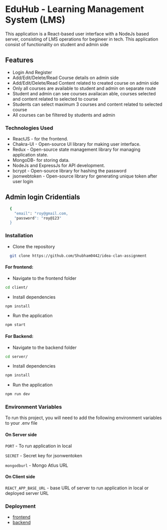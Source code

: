 # EduHub - Learning Management System (LMS)
This application is a React-based user interface with a NodeJs based server, consisting of LMS operations for begineer in tech. This application consist of functionality on student and admin side

## Features
- Login And Register
- Add/Edit/Delete/Read Course details on admin side
- Add/Edit/Delete/Read Content related to created course on admin side
- Only all courses are available to student and admin on separate route
- Student and admin can see courses availacan able, courses selected and content related to selected to course
- Students can select maximum 3 courses and content related to selected course
- All courses can be filtered by students and admin

### Technologies Used
- ReactJS - for the frontend.
- Chakra-UI - Open-source UI library for making user interface.
- Redux - Open-source state management library for managing application state.
- MongoDB- for storing data.
- NodeJs and ExpressJs for API development.
- bcrypt - Open-source library for hashing the password
- jsonwebtoken - Open-source library for generating unique token after user login

## Admin login Cridentials
```bash
  {
    "email": "roy@gmail.com,
    "password": "roy@123"
  }
```

### Installation
- Clone the repository
```bash
  git clone https://github.com/Shubham0442/idea-clan-assignment
```
#### For frontend:
- Navigate to the frontend folder
```bash
cd client/
```
- Install dependencies
```bash
npm install
```
- Run the application
```bash
npm start
```
#### For Backend:
- Navigate to the backend folder
```bash
cd server/
```
- Install dependencies
```bash
npm install
```
- Run the application
```bash
npm run dev
```

### Environment Variables

To run this project, you will need to add the following environment variables to your .env file

#### On Server side

`PORT` - To run application in local

`SECRET` - Secret key for jsonwentoken

`mongodburl` - Mongo Atlus URL

#### On Client side

`REACT_APP_BASE_URL` - base URL of server to run application in local or deployed server URL


### Deployment
- [frontend](https://idea-clan-eduhub.netlify.app/)
- [backend](https://idea-clan-server.onrender.com)